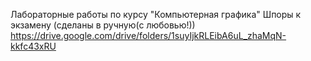 Лабораторные работы по курсу "Компьютерная графика"
Шпоры к экзамену (сделаны в ручную(с любовью!)) https://drive.google.com/drive/folders/1suyIjkRLEibA6uL_zhaMqN-kkfc43xRU
